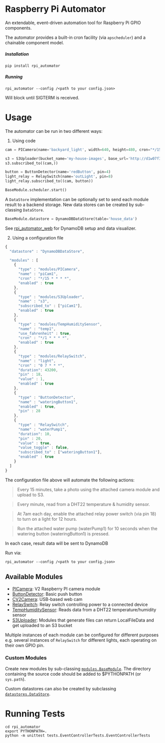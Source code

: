 # Raspberry Pi Automator

An extendable, event-driven automation tool for Raspberry Pi GPIO components.  

The automator provides a built-in cron facility (via `apscheduler`) and a chainable component model.

##### Installation
```commandline
pip install rpi_automator
```

##### Running
```commandline
rpi_automator --config /<path to your config.json>
```
Will block until SIGTERM is received.

# Usage
The automator can be run in two different ways:

1) Using code

```python
cam = PICamera(name='backyard_light', width=640, height=480, cron="*/15 * * * *")

s3 = S3Uploader(bucket_name='my-house-images', base_url='http://d1w07f3h9z0.cloudfront.net')
s3.subscribed_to((cam,))

button = ButtonDetector(name='redButton', pin=4)
light_relay = RelaySwitch(name='outLight', pin=8)
light_relay.subscribed_to((cam, button))

BaseModule.scheduler.start()
```
    
A `DataStore` implementation can be optionally set to send each module result to a backend storage.  New data stores can be 
    created by sub-classing `DataStore`.
    
```python
BaseModule.datastore = DynamoDBDataStore(table='house_data')
```

See [rpi_automator_web](https://github.com/raviles/rpi_automator_web) for DynamoDB setup and data visualizer.

2) Using a configuration file

```javascript
{
  "datastore" : "DynamoDBDataStore",

  "modules" : [
    {
      "type" : "modules/PICamera",
      "name" : "piCam1",
      "cron" : "*/15 * * * *",
      "enabled" : true
    },
    {
      "type" : "modules/S3Uploader",
      "name" : "s3",
      "subscribed_to" : ["piCam1"],
      "enabled" : true
    },
    {
      "type" : "modules/TempHumiditySensor",
      "name" : "temp1",
      "use_fahrenheit" : true,
      "cron" : "*/1 * * * *",
      "enabled" : true
    },
    {
      "type" : "modules/RelaySwitch",
      "name" : "light",
      "cron" : "0 7 * * *",
      "duration": 43200,
      "pin" : 18,
      "value" : 1,
      "enabled" : true
    },
    {
      "type" : "ButtonDetector",
      "name" : "wateringButton1",
      "enabled" : true,
      "pin" : 28
    },
    {
      "type" : "RelaySwitch",
      "name" : "waterPump1",
      "duration": 10,
      "pin" : 20,
      "value" : true,
      "value_toggle" : false,
      "subscribed_to" : ["wateringButton1"],
      "enabled" : true
    }
  ]
}
```
    
The configuration file above will automate the following actions:

>Every 15 minutes, take a photo using the attached camera module and upload to S3.

>Every minute, read from a DHT22 temperature & humidity sensor.

>At 7am each day, enable the attached relay power switch (via pin 18) to turn on a light for 12 hours.

>Run the attached water pump (waterPump1) for 10 seconds when the watering button (wateringButton1) is pressed.

In each case, result data will be sent to DynamoDB

Run via:
    
```commandline
rpi_automator --config /<path to your config.json>
```

## Available Modules

- [PICamera](rpi_automator/modules/PICamera.py): V2 Raspberry PI camera module
- [ButtonDetector](rpi_automator/modules/ButtonDetector.py): Basic push button
- [CV2Camera](rpi_automator/modules/CV2Camera.py): USB-based web cam
- [RelaySwitch](rpi_automator/modules/RelaySwitch.py): Relay switch controlling power to a connected device
- [TempHumiditySensor](rpi_automator/modules/TempHumiditySensor.py): Reads data from a DHT22 temperature/humidity sensor
- [S3Uploader](rpi_automator/modules/S3Uploader.py): Modules that generate files can return LocalFileData and get 
uploaded to an S3 bucket

Multiple instances of each module can be configured for different purposes e.g. several instances of `RelaySwitch`
for different lights, each operating on their own GPIO pin.

### Custom Modules
Create new modules by sub-classing [`modules.BaseModule`](rpi_automator/modules/BaseModule.py). The directory
containing the source code should be added to $PYTHONPATH (or `sys.path`).

Custom datastores can also be created by subclassing [`datastores.DataStore`](rpi_automator.datastores.DataStore.py).

# Running Tests

```commandline
cd rpi_automator
export PYTHONPATH=.
python -m unittest tests.EventControllerTests.EventControllerTests
```
